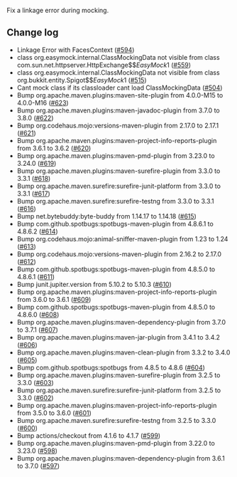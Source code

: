 Fix a linkage error during mocking.

Change log
----------
* Linkage Error with FacesContext ([#594](https://github.com/easymock/easymock/issues/594))
*  class org.easymock.internal.ClassMockingData not visible from class com.sun.net.httpserver.HttpExchange$$$EasyMock$1 ([#559](https://github.com/easymock/easymock/issues/559))
* class org.easymock.internal.ClassMockingData not visible from class org.bukkit.entity.Spigot$$$EasyMock$1 ([#515](https://github.com/easymock/easymock/issues/515))
* Cant mock class if its classloader cant load ClassMockingData ([#504](https://github.com/easymock/easymock/issues/504))
* Bump org.apache.maven.plugins:maven-site-plugin from 4.0.0-M15 to 4.0.0-M16 ([#623](https://github.com/easymock/easymock/pull/623))
* Bump org.apache.maven.plugins:maven-javadoc-plugin from 3.7.0 to 3.8.0 ([#622](https://github.com/easymock/easymock/pull/622))
* Bump org.codehaus.mojo:versions-maven-plugin from 2.17.0 to 2.17.1 ([#621](https://github.com/easymock/easymock/pull/621))
* Bump org.apache.maven.plugins:maven-project-info-reports-plugin from 3.6.1 to 3.6.2 ([#620](https://github.com/easymock/easymock/pull/620))
* Bump org.apache.maven.plugins:maven-pmd-plugin from 3.23.0 to 3.24.0 ([#619](https://github.com/easymock/easymock/pull/619))
* Bump org.apache.maven.plugins:maven-surefire-plugin from 3.3.0 to 3.3.1 ([#618](https://github.com/easymock/easymock/pull/618))
* Bump org.apache.maven.surefire:surefire-junit-platform from 3.3.0 to 3.3.1 ([#617](https://github.com/easymock/easymock/pull/617))
* Bump org.apache.maven.surefire:surefire-testng from 3.3.0 to 3.3.1 ([#616](https://github.com/easymock/easymock/pull/616))
* Bump net.bytebuddy:byte-buddy from 1.14.17 to 1.14.18 ([#615](https://github.com/easymock/easymock/pull/615))
* Bump com.github.spotbugs:spotbugs-maven-plugin from 4.8.6.1 to 4.8.6.2 ([#614](https://github.com/easymock/easymock/pull/614))
* Bump org.codehaus.mojo:animal-sniffer-maven-plugin from 1.23 to 1.24 ([#613](https://github.com/easymock/easymock/pull/613))
* Bump org.codehaus.mojo:versions-maven-plugin from 2.16.2 to 2.17.0 ([#612](https://github.com/easymock/easymock/pull/612))
* Bump com.github.spotbugs:spotbugs-maven-plugin from 4.8.5.0 to 4.8.6.1 ([#611](https://github.com/easymock/easymock/pull/611))
* Bump junit.jupiter.version from 5.10.2 to 5.10.3 ([#610](https://github.com/easymock/easymock/pull/610))
* Bump org.apache.maven.plugins:maven-project-info-reports-plugin from 3.6.0 to 3.6.1 ([#609](https://github.com/easymock/easymock/pull/609))
* Bump com.github.spotbugs:spotbugs-maven-plugin from 4.8.5.0 to 4.8.6.0 ([#608](https://github.com/easymock/easymock/pull/608))
* Bump org.apache.maven.plugins:maven-dependency-plugin from 3.7.0 to 3.7.1 ([#607](https://github.com/easymock/easymock/pull/607))
* Bump org.apache.maven.plugins:maven-jar-plugin from 3.4.1 to 3.4.2 ([#606](https://github.com/easymock/easymock/pull/606))
* Bump org.apache.maven.plugins:maven-clean-plugin from 3.3.2 to 3.4.0 ([#605](https://github.com/easymock/easymock/pull/605))
* Bump com.github.spotbugs:spotbugs from 4.8.5 to 4.8.6 ([#604](https://github.com/easymock/easymock/pull/604))
* Bump org.apache.maven.plugins:maven-surefire-plugin from 3.2.5 to 3.3.0 ([#603](https://github.com/easymock/easymock/pull/603))
* Bump org.apache.maven.surefire:surefire-junit-platform from 3.2.5 to 3.3.0 ([#602](https://github.com/easymock/easymock/pull/602))
* Bump org.apache.maven.plugins:maven-project-info-reports-plugin from 3.5.0 to 3.6.0 ([#601](https://github.com/easymock/easymock/pull/601))
* Bump org.apache.maven.surefire:surefire-testng from 3.2.5 to 3.3.0 ([#600](https://github.com/easymock/easymock/pull/600))
* Bump actions/checkout from 4.1.6 to 4.1.7 ([#599](https://github.com/easymock/easymock/pull/599))
* Bump org.apache.maven.plugins:maven-pmd-plugin from 3.22.0 to 3.23.0 ([#598](https://github.com/easymock/easymock/pull/598))
* Bump org.apache.maven.plugins:maven-dependency-plugin from 3.6.1 to 3.7.0 ([#597](https://github.com/easymock/easymock/pull/597))
